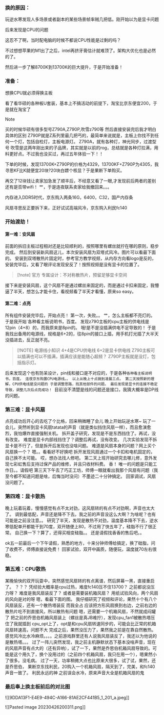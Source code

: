 ### 换的原因：

玩逆水寒发现人多场景或者副本的某些场景帧率贼几把低。刚开始以为是显卡问题

后来发现是CPU的问题

这忍不了啊，当时配电脑的时候不都说CPU性能是过剩的吗？

不过想想苹果的M1出了之后，intel再挤牙膏估计就难顶了。架构大优化也是必然的了。

然后进一步了解8700K到13700K的巨大提升，于是开始准备！

### 准备：

想换CPU就必须得换主板

看了看华硕的各种板U套装，基本上不搞活动的前提下，淘宝比京东便宜200，于是就在淘宝了

> [!NOTE]
> 买的时候华硕有很多型号Z790A,Z790P,吹雪z790等
> 然后直接安装完后我才明白具体的区别
> Z790P就是Z系列里最几把丐的，最简单来说就是，主板上你找不到任何一个灯，包括自检灯，主板电源灯。
> Z790A，就有各种灯，神光同步，过渡型号
> 吹雪是这两年刚出来的子品牌，其实就是以前的rog，总结就是各种灯拉满，用料更好点。不过我也没买过，再过五年体验一下！！

下单的时候，发现13700K+Z790P的价格为4329，13700KF+Z790P为4305，我寻思KF比K就便宜20块?20块白嫖个核显？于是果断下单购买。

再交了12块钱让卖家加急发了顺丰后，不经意又看了一眼,才发现前后两者的差别还有是否带wifi！
艹，于是连夜联系卖家给我撤回来。。。

内存进入DDR5时代，京东购入两条16G，6400，C32，国产内存条

风扇寻思反正要拆下来，正好试试高端风冷，京东购入利民fc140

### 开始渡劫！
#### 第一难：安风扇
前面的拆旧主板过程相对还是比较顺利的，按照哪里有螺丝就拧在哪的原则，稳步完成。
然后到安装新风扇这儿，本次安装风扇为双塔式风冷。图片可以看最下面的。
安装到双塔散热片固定时，参考官方教学视频，从内存方向看logo是反的，安装完毕后，又看了眼评论发现安反了！按照视频是没有显卡的位置了。

> [!note] 官方
>专属设计：不对称散热片，预留足够显卡空间

接下来是安装风扇，这个风扇不是通过螺丝来固定的，而是通过卡扣来固定，我懵逼了半天，想怎么才能卡住，看视频看了半天才看懂，原来so easy。

#### 第二难：点亮
所有组件安装完毕后，开始点亮！
第一次，失败。。
艹，怎么主板都不亮灯的。于是我开始`各种看主板说明书，百度。
发现z790主板的cpu主板的供电线是12pin（4+8）的，而我原来是8pin的。
哦!是不是没插满供电不足导致的！
于是我找出备用的电源线，规格是6+2的，往8pin的接口上插，用手机打光插了大半天没插进去，反正就不亮。

> [!NOTE] 电源线小知识
> 4+4是CPU供电线
> 6+2是显卡供电线
> Z790主板可以插满也可以不插满，插满应该是能随心超频？
> Z790P主板就是没灯，包括指示灯。

后来发现这个也有防呆设计，pin线和接口是不对应的，于是各种`各种看主板说明书，百度。
连夜京东购置CPU电源线。。
以上从晚上十点搞到凌晨三点。
第二天按照新的理解，CPU供电线是没问题的
于是调整思路，找其他部件的问题。
最后发现是显卡的连接不稳定导致，调整几次后点亮成功！
`目前没不清楚是线的问题还是接口，我猜大概率是DP线的问题。

### 第三难：显卡风扇
点亮成功后开心的去吃了个比格，回来稍微睡了会儿
晚上开始玩逆水寒~
玩了一会儿，突然听到显卡风扇tatata的声音（就是类似挡住风扇一样），而且愈演愈烈，我怕爆炸直接强制关机。
拆开盖子研究，发现是不是东西挡住了。再试，没有改变。
难度是显卡内部线挡住了？调整后再试，没有改变。
几次实验发现不拆显卡是不行了，但是拆开后发现也没啥问题。
难道是风扇本身的问题？网上买个风扇换一个？
嗯。。看看好不好换吧
拆开发现风扇通过一个卡扣和电机固定的，自己换不太可能。
哎，想办法找人修吧。
第二天上班开始研究去哪儿修，意外发现七彩虹售后支持过保产品的维修，并且只收材料费。
香！
唯一的问题是只能工作日。。请假吧
第三天下午去了巧正工坊，师傅一眼就看出我那个风扇有问题（我至今都不知道问题是啥，后悔当时没问）不墨迹二十分钟搞定。
回家调试，风扇没问题了。
### 第四难：显卡散热
晚上玩着玩着，慢慢感觉有点不太对劲，这风扇转的有点不对劲啊，声音也太大了。
调到最低配，声音还是降不下去。我之前的声音没这么大啊？为啥呢？也有可能是之前没注意。。
研究了半天，发现是散热不对劲，温度基本降不下去，逆水寒低配单开都能干到70度，双开随便上80，不过用了快五年了，硅脂不行了很正常。
自己换一下？算了，还得买相变硅脂。。
还是请假找香香的售后吧。。

ok五一前最后一个下午请假，熟悉的地方，十来分钟师傅给搞定，换了硅脂，问了收费不，师傅直接说免费！
回家试验，双开中画质，随便玩，温度就70左右很稳。
### 第五难：CPU散热
某晚愉快的双开玩耍中，突然感觉风扇转的有点离谱，然后屏幕一黑，直接重启了。
？？？
凭经验大概率是cpu过热，难度fc140压不住13700？
之前都说没压力呀？
难度是我风扇装反了？
或者是需要装机箱风扇？
用纸试验风向，两个风扇的风向是对的呀
嗯，看最下面的图。
我仔细研究了视频和评论，果然十个有八个风扇装反，还有一个散热塔装反
而我全占
应该把方形风扇换到右边，之前右边的散热片吃不到直接风，所以散热有问题
嗯，还需要一个机箱风扇，不然就成闷罐了
把之前的乔思伯机箱风扇装上（螺丝是真JB难拧），发现cpu_fan1被散热塔压住了我就插到
cpu_opt上了，opt是和cpu风扇转速同步的，可能会比正常的机箱风扇转速高，问题不大
完成之后，果然没压力了，果然我之前是在靠自然散热。
感觉风冷比水冷麻烦。。。。之前游戏群里还有人说我风扇装反了，我还以为他说的是散热塔。。。
过了一阵儿突然发现，我之前主机静默状态下基本没啥声音，现在的风扇声音有点大的（还有异响），试了一下，果然是乔思伯机箱风扇导致的。可能是这个用久了，换个没用过的（之前四个机箱风扇，我只在用一个），嗯果然小了很多。没毛病。
过了一天，功率稍微大点也比原来大很多，试了试，果然，还是乔思伯，
果断京东找利民，20购入一个机箱风扇，隔天到了，完美，和fc140声音一致了。
利民永远的神
之前误会水冷，原来声音大全是机箱风扇的鬼

### 最后奉上换主板前后的对比图
![[9DDA13F1-E4E9-494C-A166-81AE2CF441B5_1_201_a.jpeg]]

![[Pasted image 20230426200311.png]]